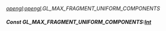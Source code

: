 _[opengl](../../modules/opengl/opengl-module.md):[opengl](../../modules/opengl/opengl-module.md).GL\_MAX\_FRAGMENT\_UNIFORM\_COMPONENTS_
##### Const GL\_MAX\_FRAGMENT\_UNIFORM\_COMPONENTS:[Int](../../modules/wonkey/wonkey-types-int.md)
